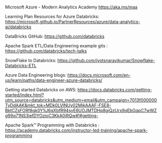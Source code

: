 Microsoft Azure - Modern Analytics Academy
https://aka.ms/maa

Learning Plan Resources for Azure Databricks: https://microsoft.github.io/PartnerResources/azure/data-analytics-ai/databricks

DataBricks GitHub: https://github.com/databricks

Apache Spark ETL/Data Engineering example gits :
  https://github.com/databricks/tech-talks
  
 SnowFlake to Databricks: https://github.com/jyotsnaravikumar/Snowflake-Databricks-ETL
 
  
Azure Data Engineering blogs: https://docs.microsoft.com/en-us/learn/paths/data-engineer-azure-databricks/

Getting started Databricks on AWS:  https://docs.databricks.com/getting-started/index.html?utm_source=databricks&utm_medium=email&utm_campaign=7013f000000TyDdAAK&mkt_tok=MDk0LVlNUy02MjkAAAF-FSE8-BktCZsFORf8qk0Y1iJ6qXbfR94syE6UOJMTDHp8giQzUrx9qEbGqpC7wWZg99q71NS3iefDYOzioC3KkA0iRQw#!#getting-

Apache Spark™ Programming with Databricks : https://academy.databricks.com/instructor-led-training/apache-spark-programming

